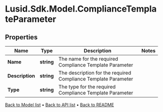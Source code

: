 # Lusid.Sdk.Model.ComplianceTemplateParameter

## Properties

Name | Type | Description | Notes
------------ | ------------- | ------------- | -------------
**Name** | **string** | The name for the required Compliance Template Parameter | 
**Description** | **string** | The description for the required Compliance Template Parameter | 
**Type** | **string** | The type for the required Compliance Template Parameter | 

[Back to Model list](../README.md#documentation-for-models) &#8226; [Back to API list](../README.md#documentation-for-api-endpoints) &#8226; [Back to README](../README.md)

